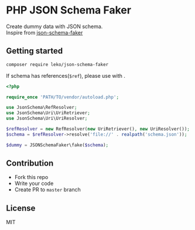 
# PHP JSON Schema Faker

Create dummy data with JSON schema.  
Inspire from [json-schema-faker](https://github.com/json-schema-faker/json-schema-faker)

## Getting started

```bash
composer require leko/json-schema-faker
```

If schema has references(`$ref`), please use with []().

```php
<?php

require_once 'PATH/TO/vendor/autoload.php';

use JsonSchema\RefResolver;
use JsonSchema\Uri\UriRetriever;
use JsonSchema\Uri\UriResolver;

$refResolver = new RefResolver(new UriRetriever(), new UriResolver());
$schema = $refResolver->resolve('file://' . realpath('schema.json'));

$dummy = JSONSchemaFaker\fake($schema);
```

## Contribution

* Fork this repo
* Write your code
* Create PR to `master` branch

## License

MIT

